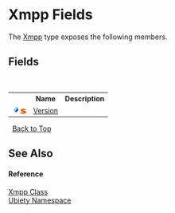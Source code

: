 # Xmpp Fields
 

The <a href="e953c009-389e-9c73-f5e2-3a498af966ca">Xmpp</a> type exposes the following members.


## Fields
&nbsp;<table><tr><th></th><th>Name</th><th>Description</th></tr><tr><td>![Public field](media/pubfield.gif "Public field")![Static member](media/static.gif "Static member")</td><td><a href="d66415bd-83ac-4af3-27f6-2937c3a10dbf">Version</a></td><td /></tr></table>&nbsp;
<a href="#xmpp-fields">Back to Top</a>

## See Also


#### Reference
<a href="e953c009-389e-9c73-f5e2-3a498af966ca">Xmpp Class</a><br /><a href="6914e263-4eb2-ee9a-b0e6-9e93cef96d47">Ubiety Namespace</a><br />
